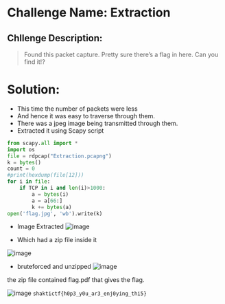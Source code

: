 # Challenge Name: Extraction 
## Chllenge Description:
> Found this packet capture. Pretty sure there’s a flag in here. Can you find it!?
# Solution:
* This time the number of packets were less
* And hence it was easy to traverse through them.
* There was a jpeg image being transmitted through them.
* Extracted it using Scapy script
```py
from scapy.all import *
import os
file = rdpcap("Extraction.pcapng")
k = bytes()
count = 0
#print(hexdump(file[12]))
for i in file:
	if TCP in i and len(i)>1000:
		a = bytes(i)
		a = a[66:]
		k += bytes(a)
open('flag.jpg', 'wb').write(k)
```
* Image Extracted
![image](https://user-images.githubusercontent.com/100958162/211208549-341b3e10-cdb4-4e54-81d0-9a2216e6aac7.png)

* Which had a zip file inside it 

![image](https://user-images.githubusercontent.com/100958162/211208639-92c39b9f-e340-4047-8dc9-9ae926386237.png)

* bruteforced and unzipped 
![image](https://user-images.githubusercontent.com/100958162/211085106-be8158b3-f326-44c7-b17d-bc075aa4dc5e.png)

the zip file contained flag.pdf that gives the flag.

![image](https://user-images.githubusercontent.com/100958162/211085293-9dc38c80-1b06-4348-a4c5-ed08bf2a4ae9.png)
```shaktictf{h0p3_y0u_ar3_enj0ying_thi5}```

